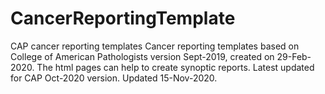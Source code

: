 # CancerReportingTemplate
CAP cancer reporting templates
Cancer reporting templates based on College of American Pathologists
version Sept-2019, created on 29-Feb-2020.
The html pages can help to create synoptic reports.
Latest updated for CAP Oct-2020 version.
Updated 15-Nov-2020.
